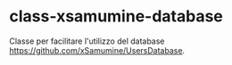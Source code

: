# class-xsamumine-database

Classe per facilitare l'utilizzo del database https://github.com/xSamumine/UsersDatabase.

